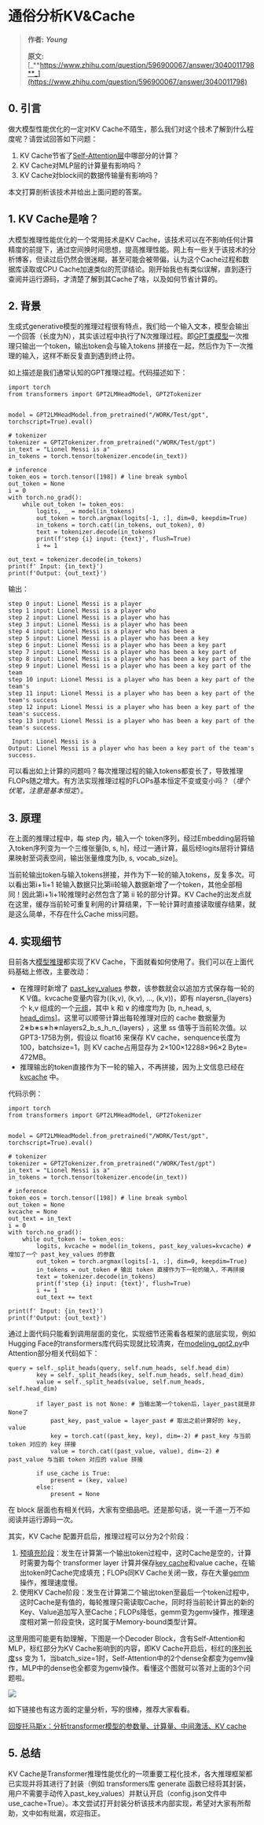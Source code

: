 # 通俗分析KV&Cache
> **作者:** _**Young**_
> 
> **原文:** [_**https://www.zhihu.com/question/596900067/answer/3040011798**_](https://www.zhihu.com/question/596900067/answer/3040011798)

0\. 引言
------

做大模型性能优化的一定对KV Cache不陌生，那么我们对这个技术了解到什么程度呢？请尝试回答如下问题：

1.  KV Cache节省了[Self-Attention层](https://zhida.zhihu.com/search?content_id=582814466&content_type=Answer&match_order=1&q=Self-Attention%E5%B1%82&zhida_source=entity)中哪部分的计算？
2.  KV Cache对MLP层的计算量有影响吗？
3.  KV Cache对block间的数据传输量有影响吗？

本文打算剖析该技术并给出上面问题的答案。

1\. KV Cache是啥？
---------------

大模型推理性能优化的一个常用技术是KV Cache，该技术可以在不影响任何计算精度的前提下，通过空间换时间思想，提高推理性能。网上有一些关于该技术的分析博客，但读过后仍然会很迷糊，甚至可能会被带偏，认为这个Cache过程和数据库读取或CPU Cache加速类似的荒谬结论。刚开始我也有类似误解，直到逐行查阅并运行源码，才清楚了解到其Cache了啥，以及如何节省计算的。

2\. 背景
------

生成式generative模型的推理过程很有特点，我们给一个输入文本，模型会输出一个回答（长度为N），其实该过程中执行了N次推理过程。即[GPT类模型](https://zhida.zhihu.com/search?content_id=582814466&content_type=Answer&match_order=1&q=GPT%E7%B1%BB%E6%A8%A1%E5%9E%8B&zhida_source=entity)一次推理只输出一个token，输出token会与输入tokens 拼接在一起，然后作为下一次推理的输入，这样不断反复直到遇到终止符。

如上描述是我们通常认知的GPT推理过程。代码描述如下：

```text-plain
import torch
from transformers import GPT2LMHeadModel, GPT2Tokenizer


model = GPT2LMHeadModel.from_pretrained("/WORK/Test/gpt", torchscript=True).eval()

# tokenizer
tokenizer = GPT2Tokenizer.from_pretrained("/WORK/Test/gpt")
in_text = "Lionel Messi is a"
in_tokens = torch.tensor(tokenizer.encode(in_text))

# inference
token_eos = torch.tensor([198]) # line break symbol
out_token = None
i = 0
with torch.no_grad():
    while out_token != token_eos:
        logits, _ = model(in_tokens)
        out_token = torch.argmax(logits[-1, :], dim=0, keepdim=True)
        in_tokens = torch.cat((in_tokens, out_token), 0)
        text = tokenizer.decode(in_tokens)
        print(f'step {i} input: {text}', flush=True)
        i += 1

out_text = tokenizer.decode(in_tokens)
print(f' Input: {in_text}')
print(f'Output: {out_text}')
```

输出：

```text-plain
step 0 input: Lionel Messi is a player
step 1 input: Lionel Messi is a player who
step 2 input: Lionel Messi is a player who has
step 3 input: Lionel Messi is a player who has been
step 4 input: Lionel Messi is a player who has been a
step 5 input: Lionel Messi is a player who has been a key
step 6 input: Lionel Messi is a player who has been a key part
step 7 input: Lionel Messi is a player who has been a key part of
step 8 input: Lionel Messi is a player who has been a key part of the
step 9 input: Lionel Messi is a player who has been a key part of the team
step 10 input: Lionel Messi is a player who has been a key part of the team's
step 11 input: Lionel Messi is a player who has been a key part of the team's success
step 12 input: Lionel Messi is a player who has been a key part of the team's success.
step 13 input: Lionel Messi is a player who has been a key part of the team's success.

 Input: Lionel Messi is a
Output: Lionel Messi is a player who has been a key part of the team's success.
```

可以看出如上计算的问题吗？每次推理过程的输入tokens都变长了，导致推理FLOPs随之增大。有方法实现推理过程的FLOPs基本恒定不变或变小吗？（_埋个伏笔，注意是基本恒定_）。

3\. 原理
------

在上面的推理过程中，每 step 内，输入一个 token序列，经过Embedding层将输入token序列变为一个三维张量\[b, s, h\]，经过一通计算，最后经logits层将计算结果映射至词表空间，输出张量维度为\[b, s, vocab\_size\]。

当前轮输出token与输入tokens拼接，并作为下一轮的输入tokens，反复多次。可以看出第i+1i+1 轮输入数据只比第ii轮输入数据新增了一个token，其他全部相同！因此第i+1i+1轮推理时必然包含了第 ii 轮的部分计算。KV Cache的出发点就在这里，缓存当前轮可重复利用的计算结果，下一轮计算时直接读取缓存结果，就是这么简单，不存在什么Cache miss问题。

4\. 实现细节
--------

目前各大[模型推理](https://zhida.zhihu.com/search?content_id=582814466&content_type=Answer&match_order=2&q=%E6%A8%A1%E5%9E%8B%E6%8E%A8%E7%90%86&zhida_source=entity)都实现了KV Cache，下面就看如何使用了。我们可以在上面代码基础上修改，主要改动：

*   在推理时新增了 [past\_key\_values](https://zhida.zhihu.com/search?content_id=582814466&content_type=Answer&match_order=1&q=past_key_values&zhida_source=entity) 参数，该参数就会以追加方式保存每一轮的K V值。kvcache变量内容为((k,v), (k,v), ..., (k,v))，即有 nlayersn\_{layers} 个 k,v 组成的一个[元组](https://zhida.zhihu.com/search?content_id=582814466&content_type=Answer&match_order=1&q=%E5%85%83%E7%BB%84&zhida_source=entity)，其中 k 和 v 的维度均为 \[b, n\_head, s, [head\_dims](https://zhida.zhihu.com/search?content_id=582814466&content_type=Answer&match_order=1&q=head_dims&zhida_source=entity)\]。这里可以顺带计算出每轮推理对应的 cache 数据量为 2∗b∗s∗h∗nlayers2_b_s_h_n\_{layers} ，这里 ss 值等于当前轮次值。以GPT3-175B为例，假设以 float16 来保存 KV cache，senquence长度为100，batchsize=1，则 KV cache占用显存为 2×100×12288×96×2 Byte= 472MB。
*   推理输出的token直接作为下一轮的输入，不再拼接，因为上文信息已经在 [kvcache](https://zhida.zhihu.com/search?content_id=582814466&content_type=Answer&match_order=2&q=kvcache&zhida_source=entity) 中。

代码示例：

```text-plain
import torch
from transformers import GPT2LMHeadModel, GPT2Tokenizer


model = GPT2LMHeadModel.from_pretrained("/WORK/Test/gpt", torchscript=True).eval()

# tokenizer
tokenizer = GPT2Tokenizer.from_pretrained("/WORK/Test/gpt")
in_text = "Lionel Messi is a"
in_tokens = torch.tensor(tokenizer.encode(in_text))

# inference
token_eos = torch.tensor([198]) # line break symbol
out_token = None
kvcache = None
out_text = in_text
i = 0
with torch.no_grad():
    while out_token != token_eos:
        logits, kvcache = model(in_tokens, past_key_values=kvcache) # 增加了一个 past_key_values 的参数
        out_token = torch.argmax(logits[-1, :], dim=0, keepdim=True)
        in_tokens = out_token # 输出 token 直接作为下一轮的输入，不再拼接
        text = tokenizer.decode(in_tokens)
        print(f'step {i} input: {text}', flush=True)
        i += 1
        out_text += text

print(f' Input: {in_text}')
print(f'Output: {out_text}')
```

通过上面代码只能看到调用层面的变化，实现细节还需看各框架的底层实现，例如Hugging Face的transformers库代码实现就比较清爽，在[modeling\_gpt2.py](https://link.zhihu.com/?target=https%3A//github.com/huggingface/transformers/blob/main/src/transformers/models/gpt2/modeling_gpt2.py%23L319)中Attention部分相关代码如下：

```text-plain
query = self._split_heads(query, self.num_heads, self.head_dim)
        key = self._split_heads(key, self.num_heads, self.head_dim)
        value = self._split_heads(value, self.num_heads, self.head_dim)

        if layer_past is not None: # 当输出第一个token后，layer_past就是非None了
            past_key, past_value = layer_past # 取出之前计算好的 key, value
            key = torch.cat((past_key, key), dim=-2) # past_key 与当前 token 对应的 key 拼接
            value = torch.cat((past_value, value), dim=-2) # past_value 与当前 token 对应的 value 拼接

        if use_cache is True:
            present = (key, value)
        else:
            present = None
```

在 block 层面也有相关代码，大家有空细品吧。还是那句话，说一千道一万不如阅读并运行源码一次。

其实，KV Cache 配置开启后，推理过程可以分为2个阶段：

1.  [预填充阶段](https://zhida.zhihu.com/search?content_id=582814466&content_type=Answer&match_order=1&q=%E9%A2%84%E5%A1%AB%E5%85%85%E9%98%B6%E6%AE%B5&zhida_source=entity)：发生在计算第一个输出token过程中，这时Cache是空的，计算时需要为每个 transformer layer 计算并保存[key cache](https://zhida.zhihu.com/search?content_id=582814466&content_type=Answer&match_order=1&q=key+cache&zhida_source=entity)和value cache，在输出token时Cache完成填充；FLOPs同KV Cache关闭一致，存在大量[gemm](https://zhida.zhihu.com/search?content_id=582814466&content_type=Answer&match_order=1&q=gemm&zhida_source=entity)操作，推理速度慢。
2.  使用KV Cache阶段：发生在计算第二个输出token至最后一个token过程中，这时Cache是有值的，每轮推理只需读取Cache，同时将当前轮计算出的新的Key、Value追加写入至Cache；FLOPs降低，gemm变为gemv操作，推理速度相对第一阶段变快，这时属于Memory-bound类型计算。

这里用图可能更有助理解，下图是一个Decoder Block，含有Self-Attention和MLP，标红部分为KV Cache影响到的内容，即KV Cache开启后，标红的[序列长度](https://zhida.zhihu.com/search?content_id=582814466&content_type=Answer&match_order=1&q=%E5%BA%8F%E5%88%97%E9%95%BF%E5%BA%A6&zhida_source=entity)ss 变为 1，当batch\_size=1时，Self-Attention中的2个dense全都变为gemv操作，MLP中的dense也全都变为gemv操作。看懂这个图就可以答对上面的3个问题啦。

![](通俗分析KV&Cache_image.webp)

如下链接也有这方面的定量分析，写的很棒，推荐大家看看。

[回旋托马斯x：分析transformer模型的参数量、计算量、中间激活、KV cache](https://zhuanlan.zhihu.com/p/624740065)

5\. 总结
------

KV Cache是Transformer推理性能优化的一项重要工程化技术，各大推理框架都已实现并将其进行了封装（例如 transformers库 generate 函数已经将其封装，用户不需要手动传入past\_key\_values）并默认开启（config.json文件中use\_cache=True）。本文尝试打开封装分析该技术内部实现，希望对大家有所帮助，文中如有纰漏，欢迎指正。